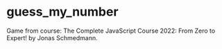# guess_my_number
Game from course: The Complete JavaScript Course 2022: From Zero to Expert! by Jonas Schmedmann.
